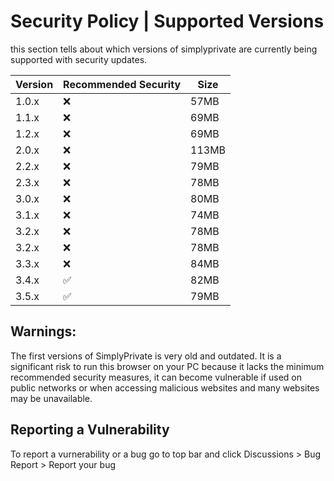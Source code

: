 # Security Policy | Supported Versions

this section tells about which versions of simplyprivate are
currently being supported with security updates.

| Version         | Recommended Security |  Size  |
| ----------------| -------------------- | ------ |
| 1.0.x           | :x:                  | 57MB   |
| 1.1.x           | :x:                  | 69MB   |
| 1.2.x           | :x:                  | 69MB   |
| 2.0.x           | :x:                  | 113MB  |
| 2.2.x           | :x:                  | 79MB   |
| 2.3.x           | :x:                  | 78MB   |
| 3.0.x           | :x:                  | 80MB   |
| 3.1.x           | :x:                  | 74MB   |
| 3.2.x           | :x:                  | 78MB   |
| 3.2.x           | :x:                  | 78MB   |
3.3.x  | :x:   | 84MB   |
3.4.x  | ✅   | 82MB   | 
3.5.x  | :white_check_mark:   | 79MB   | 

## Warnings:
The first versions of SimplyPrivate is very old and outdated. It is a significant risk to run this browser on your PC because it lacks the minimum recommended security measures, it can become vulnerable if used on public networks or when accessing malicious websites and many websites may be unavailable.

## Reporting a Vulnerability
To report a vurnerability or a bug go to top bar and click Discussions > Bug Report > Report your bug
